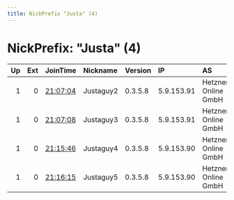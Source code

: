 ```yaml
---
title: NickPrefix "Justa" (4)
---
```


# NickPrefix: "Justa" (4)

|   Up |   Ext | JoinTime                                                                                            | Nickname   | Version   | IP         | AS                  | CC   |   ORp |   Dirp | OS    | Contact   |   eFamMembers |
|-----:|------:|:----------------------------------------------------------------------------------------------------|:-----------|:----------|:-----------|:--------------------|:-----|------:|-------:|:------|:----------|--------------:|
|    1 |     0 | [21:07:04](https://metrics.torproject.org/rs.html#details/E256D4BF96F32307D80BF538E1B7DECD5250E8B6) | Justaguy2  | 0.3.5.8   | 5.9.153.91 | Hetzner Online GmbH | de   |  9000 |   9001 | Linux | Justaguy  |             1 |
|    1 |     0 | [21:07:08](https://metrics.torproject.org/rs.html#details/D82301093F32B9EB6E93A86AF52C3AF0A1714DF1) | Justaguy3  | 0.3.5.8   | 5.9.153.91 | Hetzner Online GmbH | de   | 10000 |  10001 | Linux | Justaguy  |             1 |
|    1 |     0 | [21:15:46](https://metrics.torproject.org/rs.html#details/27F8DDC82815DD73B089C20360A9AE41CE377A9C) | Justaguy4  | 0.3.5.8   | 5.9.153.90 | Hetzner Online GmbH | de   | 11000 |  11001 | Linux | Justaguy  |             1 |
|    1 |     0 | [21:16:15](https://metrics.torproject.org/rs.html#details/4A858E2FD0C6AD66FF44430D3764143C35F9E6A9) | Justaguy5  | 0.3.5.8   | 5.9.153.90 | Hetzner Online GmbH | de   | 12000 |  12001 | Linux | Justaguy  |             1 |
